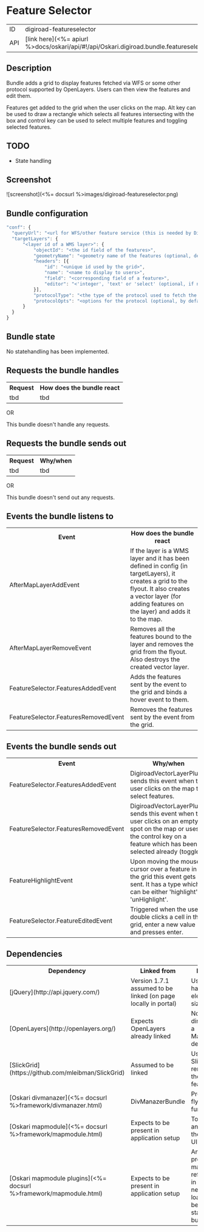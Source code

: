 # Feature Selector

<table>
  <tr>
    <td>ID</td><td>digiroad-featureselector</td>
  </tr>
  <tr>
    <td>API</td><td>[link here](<%= apiurl %>docs/oskari/api/#!/api/Oskari.digiroad.bundle.featureselector.FeatureSelectorBundleInstance)</td>
  </tr>
</table>

## Description

Bundle adds a grid to display features fetched via WFS or some other protocol supported by OpenLayers. Users can then view the features and edit them.

Features get added to the grid when the user clicks on the map. Alt key can be used to draw a rectangle which selects all features intersecting with the box and control key can be used to select multiple features and toggling selected features.

## TODO

* State handling

## Screenshot

![screenshot](<%= docsurl %>images/digiroad-featureselector.png)

## Bundle configuration

```javascript
"conf": {
  "queryUrl": "<url for WFS/other feature service (this is needed by DigiroadVectorLayerPlugin)>",
  "targetLayers": {
      "<layer id of a WMS layer>": {
          "objectId": "<the id field of the features>",
          "geometryName": "<geometry name of the features (optional, defaults to 'the_geom')>",
          "headers": [{
              "id": "<unique id used by the grid>",
              "name": "<name to display to users>",
              "field": "<corresponding field of a feature>",
              "editor": "<'integer', 'text' or 'select' (optional, if not specified, the data field is not editable)>"
          }],
          "protocolType": "<the type of the protocol used to fetch the features (optional, defaults to 'WFS')>",
          "protocolOpts": "<options for the protocol (optional, by default uses what it can get from the WMS layer, like featureType)>"
      }
  }
}
```

## Bundle state

No statehandling has been implemented.

## Requests the bundle handles

<table>
  <tr>
    <th>Request</th><th>How does the bundle react</th>
  </tr>
  <tr>
    <td>tbd</td><td>tbd</td>
  </tr>
</table>

OR

This bundle doesn't handle any requests.

## Requests the bundle sends out

<table>
  <tr>
    <th>Request</th><th>Why/when</th>
  </tr>
  <tr>
    <td>tbd</td><td>tbd</td>
  </tr>
</table>

OR

This bundle doesn't send out any requests.

## Events the bundle listens to

<table>
  <tr>
    <th>Event</th><th>How does the bundle react</th>
  </tr>
  <tr>
    <td>AfterMapLayerAddEvent</td><td>If the layer is a WMS layer and it has been defined in config (in targetLayers), it creates a grid to the flyout. It also creates a vector layer (for adding features on the layer) and adds it to the map.</td>
  </tr>
  <tr>
    <td>AfterMapLayerRemoveEvent</td><td>Removes all the features bound to the layer and removes the grid from the flyout. Also destroys the created vector layer.</td>
  </tr>
  <tr>
    <td>FeatureSelector.FeaturesAddedEvent</td><td>Adds the features sent by the event to the grid and binds a hover event to them.</td>
  </tr>
  <tr>
    <td>FeatureSelector.FeaturesRemovedEvent</td><td>Removes the features sent by the event from the grid.</td>
  </tr>
</table>

## Events the bundle sends out

<table>
  <tr>
    <th>Event</th><th>Why/when</th>
  </tr>
  <tr>
    <td>FeatureSelector.FeaturesAddedEvent</td><td>DigiroadVectorLayerPlugin sends this event when the user clicks on the map to select features.</td>
  </tr>
  <tr>
    <td>FeatureSelector.FeaturesRemovedEvent</td><td>DigiroadVectorLayerPlugin sends this event when the user clicks on an empty spot on the map or uses the control key on a feature which has been selected already (toggle).</td>
  </tr>
  <tr>
    <td>FeatureHighlightEvent</td><td>Upon moving the mouse cursor over a feature in the grid this event gets sent. It has a type which can be either 'highlight' or 'unHighlight'.</td>
  </tr>
  <tr>
    <td>FeatureSelector.FeatureEditedEvent</td><td>Triggered when the user double clicks a cell in the grid, enter a new value and presses enter.</td>
  </tr>
</table>

## Dependencies

<table>
  <tr>
    <th>Dependency</th><th>Linked from</th><th>Purpose</th>
  </tr>
  <tr>
    <td> [jQuery](http://api.jquery.com/) </td>
    <td> Version 1.7.1 assumed to be linked (on page locally in portal) </td>
    <td> Used to handle map element sizing </td>
  </tr>
  <tr>
    <td> [OpenLayers](http://openlayers.org/) </td>
    <td> Expects OpenLayers already linked </td>
    <td> Not used directly but a MapModule dependency </td>
  </tr>
  <tr>
    <td> [SlickGrid](https://github.com/mleibman/SlickGrid) </td>
    <td> Assumed to be linked </td>
    <td> Uses SlickGrid for rendering the features. </td>
  </tr>
  <tr>
    <td> [Oskari divmanazer](<%= docsurl %>framework/divmanazer.html) </td>
    <td> DivManazerBundle </td>
    <td> Provides flyout/tile functionality</td>
  </tr>
  <tr>
    <td> [Oskari mapmodule](<%= docsurl %>framework/mapmodule.html) </td>
    <td> Expects to be present in application setup </td>
    <td> To initialize and show the map on UI </td>
  </tr>
  <tr>
    <td> [Oskari mapmodule plugins](<%= docsurl %>framework/mapmodule.html) </td>
    <td> Expects to be present in application setup </td>
    <td> Any bundle providing a map plugin referenced in config needs to be loaded before starting this bundle </td>
  </tr>
</table>
